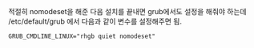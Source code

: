 적절히 nomodeset을 해준 다음 설치를 끝내면 grub에서도 설정을 해줘야 하는데 /etc/default/grub 에서 다음과 같이 변수를 설정해주면 됨.
```
GRUB_CMDLINE_LINUX="rhgb quiet nomodeset"
```
